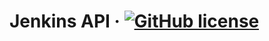 # Jenkins API &middot; [![GitHub license](https://img.shields.io/badge/license-MIT-blue.svg)](https://github.com/kunyan/jenkins-api/blob/master/LICENSE)
